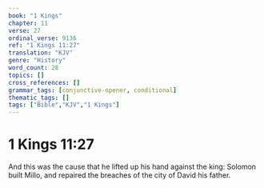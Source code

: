 ```yaml
---
book: "1 Kings"
chapter: 11
verse: 27
ordinal_verse: 9136
ref: "1 Kings 11:27"
translation: "KJV"
genre: "History"
word_count: 28
topics: []
cross_references: []
grammar_tags: [conjunctive-opener, conditional]
thematic_tags: []
tags: ["Bible","KJV","1 Kings"]
---
```


# 1 Kings 11:27

And this was the cause that he lifted up his hand against the king: Solomon built Millo, and repaired the breaches of the city of David his father.
